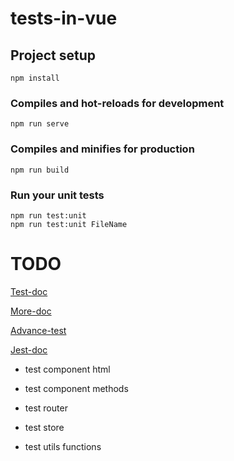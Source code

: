 # tests-in-vue

## Project setup

```
npm install
```

### Compiles and hot-reloads for development

```
npm run serve
```

### Compiles and minifies for production

```
npm run build
```

### Run your unit tests

```
npm run test:unit
npm run test:unit FileName
```

# TODO

[Test-doc](https://vue-test-utils.vuejs.org/api/wrapper/#classes-classname)

[More-doc](https://lmiller1990.github.io/vue-testing-handbook/rendering-a-component.html#two-ways-to-render)

[Advance-test](https://medium.com/3yourmind/testing-vue-components-a-cheat-sheet-299b3b8be88d)

[Jest-doc](https://jestjs.io/docs/en/using-matchers)

- test component html

- test component methods

- test router

- test store

- test utils functions
